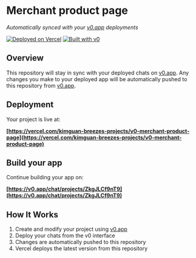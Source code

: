 # Merchant product page

*Automatically synced with your [v0.app](https://v0.app) deployments*

[![Deployed on Vercel](https://img.shields.io/badge/Deployed%20on-Vercel-black?style=for-the-badge&logo=vercel)](https://vercel.com/kimguan-breezes-projects/v0-merchant-product-page)
[![Built with v0](https://img.shields.io/badge/Built%20with-v0.app-black?style=for-the-badge)](https://v0.app/chat/projects/ZkgJLCf9nT9)

## Overview

This repository will stay in sync with your deployed chats on [v0.app](https://v0.app).
Any changes you make to your deployed app will be automatically pushed to this repository from [v0.app](https://v0.app).

## Deployment

Your project is live at:

**[https://vercel.com/kimguan-breezes-projects/v0-merchant-product-page](https://vercel.com/kimguan-breezes-projects/v0-merchant-product-page)**

## Build your app

Continue building your app on:

**[https://v0.app/chat/projects/ZkgJLCf9nT9](https://v0.app/chat/projects/ZkgJLCf9nT9)**

## How It Works

1. Create and modify your project using [v0.app](https://v0.app)
2. Deploy your chats from the v0 interface
3. Changes are automatically pushed to this repository
4. Vercel deploys the latest version from this repository